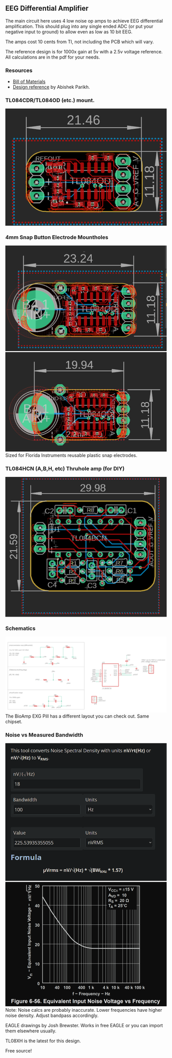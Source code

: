## EEG Differential Amplifier

The main circuit here uses 4 low noise op amps to achieve EEG differential amplification. This should plug into any single ended ADC (or put your negative input to ground) to allow even as low as 10 bit EEG.

The amps cost 10 cents from TI, not including the PCB which will vary.

The reference design is for 1000x gain at 5v with a 2.5v voltage reference. All calculations are in the pdf for your needs.

### Resources
- [Bill of Materials](https://docs.google.com/spreadsheets/d/1rzFOKtwm5F1gYTblCt51H4664hxHK5iFGmpR6K0Omsg/edit?usp=sharing)
- [Design reference](https://github.com/joshbrew/EEG-Amplifier/blob/main/EEG_Active_electrode_design.pdf) by Abishek Parikh. 

### TL084CDR/TL084OD (etc.) mount.
![amp2](./images/ampsmt.PNG)

### 4mm Snap Button Electrode Mountholes
![amp2mount](./images/ampsmtmounthole.PNG)
![amp2mountCast](./images/ampsmtmountholecast.PNG)
Sized for Florida Instruments reusable plastic snap electrodes.

### TL084HCN (A,B,H, etc) Thruhole amp (for DIY)
![amp](./images/ampthroughole.PNG)

### Schematics
![schem](./images/schematic.PNG)
The BioAmp EXG Pill has a different layout you can check out. Same chipset.

### Noise vs Measured Bandwidth
![calcs](./images/noisecalcs.PNG)
![density](./images/noisedensity.PNG)
Note: Noise calcs are probably inaccurate. Lower frequencies have higher noise density. Adjust bandpass accordingly.

EAGLE drawings by Josh Brewster. Works in free EAGLE or you can import them elsewhere usually.

TL08XH is the latest for this design.


Free source!
